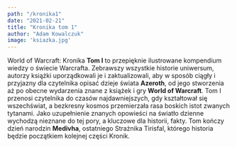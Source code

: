 ```yaml
---
path: "/kronika1"
date: "2021-02-21"
title: "Kronika tom 1"
author: "Adam Kowalczuk"
image: 'ksiazka.jpg'
---
```

World of Warcraft: Kronika **Tom I** to przepięknie ilustrowane kompendium wiedzy o świecie Warcrafta. Zebrawszy wszystkie historie uniwersum, autorzy książki uporządkowali je i zaktualizowali, aby w sposób ciągły i przyjazny dla czytelnika opisać dzieje świata **Azeroth**, od jego stworzenia aż po obecne wydarzenia znane z książek i gry **World of Warcraft**. Tom I przenosi czytelnika do czasów najdawniejszych, gdy kształtował się wszechświat, a bezkresny kosmos przemierzała rasa boskich istot zwanych tytanami. Jako uzupełnienie znanych opowieści na światło dzienne wychodzą nieznane do tej pory, a kluczowe dla historii, fakty. Tom kończy dzień narodzin **Medivha**, ostatniego Strażnika Tirisfal, którego historia będzie początkiem kolejnej części Kronik.
